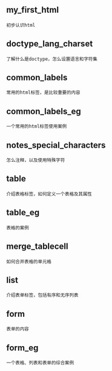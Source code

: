 ## my_first_html
    初步认识html

## doctype_lang_charset
    了解什么是doctype，怎么设置语言和字符集

## common_labels
    常用的html标签，是比较重要的内容

## common_labels_eg
    一个常用的html标签使用案例

## notes_special_characters
    怎么注释，以及使用特殊字符

## table
    介绍表格标签，如何定义一个表格及其属性

## table_eg
    表格的案例

## merge_tablecell
    如何合并表格的单元格

## list
    介绍表单标签，包括有序和无序列表

## form
    表单的内容
   
## form_eg
    一个表格、列表和表单的综合案例